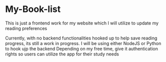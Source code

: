 # My-Book-list
This is just a frontend work for my website which I will utilize to update my reading preferences 

Currently, with no backend functionalities hooked up to help save reading progress, its still a work in progress. 
I will be using either NodeJS or Python to hook ujp the backend
Depending on my free time, give it authentication rights so users can utilize the app for their study needs
